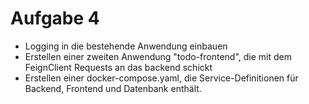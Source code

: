 # Aufgabe 4

- Logging in die bestehende Anwendung einbauen
- Erstellen einer zweiten Anwendung "todo-frontend", die mit dem FeignClient Requests an das backend schickt
- Erstellen einer docker-compose.yaml, die Service-Definitionen für Backend, Frontend und Datenbank enthält.